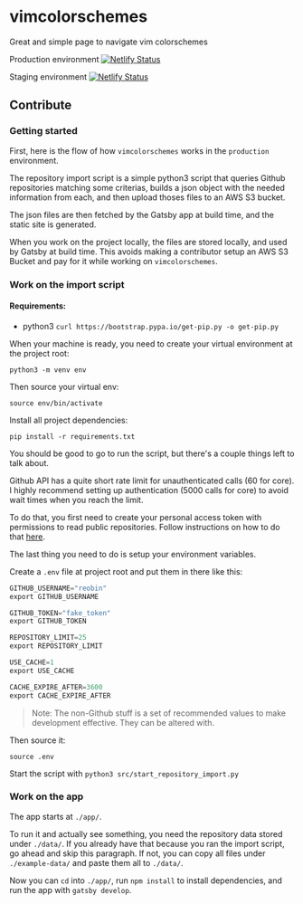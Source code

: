 # vimcolorschemes
Great and simple page to navigate vim colorschemes

Production environment
[![Netlify Status](https://api.netlify.com/api/v1/badges/5a3dbe27-b79b-4edb-b0bd-1bf3e017182a/deploy-status)](https://app.netlify.com/sites/vimcolorschemes/deploys)

Staging environment
[![Netlify Status](https://api.netlify.com/api/v1/badges/7dc51174-1a21-4713-8b76-75a3e28cbf65/deploy-status)](https://app.netlify.com/sites/vimcolorschemes-dev/deploys)

## Contribute

### Getting started

First, here is the flow of how `vimcolorschemes` works in the `production` environment.

The repository import script is a simple python3 script that queries Github repositories matching some criterias, builds a json object with the needed information from each, and then upload thoses files to an AWS S3 bucket.

The json files are then fetched by the Gatsby app at build time, and the static site is generated.

When you work on the project locally, the files are stored locally, and used by Gatsby at build time. This avoids making a contributor setup an AWS S3 Bucket and pay for it while working on `vimcolorschemes`.

### Work on the import script

#### Requirements:
* python3
`curl https://bootstrap.pypa.io/get-pip.py -o get-pip.py`

When your machine is ready, you need to create your virtual environment at the project root:
```shell
python3 -m venv env
```

Then source your virtual env:
```shell
source env/bin/activate
```

Install all project dependencies:
```shell
pip install -r requirements.txt
```

You should be good to go to run the script, but there's a couple things left to talk about.

Github API has a quite short rate limit for unauthenticated calls (60 for core). 
I highly recommend setting up authentication (5000 calls for core) to avoid wait times when you reach the limit.

To do that, you first need to create your personal access token with permissions to read public repositories. Follow instructions on how to do that [here](https://help.github.com/en/github/authenticating-to-github/creating-a-personal-access-token-for-the-command-line).

The last thing you need to do is setup your environment variables.

Create a `.env` file at project root and put them in there like this:
```python
GITHUB_USERNAME="reobin"
export GITHUB_USERNAME

GITHUB_TOKEN="fake_token"
export GITHUB_TOKEN

REPOSITORY_LIMIT=25
export REPOSITORY_LIMIT

USE_CACHE=1
export USE_CACHE

CACHE_EXPIRE_AFTER=3600
export CACHE_EXPIRE_AFTER
```
>Note: The non-Github stuff is a set of recommended values to make development effective. They can be altered with.

Then source it:
```shell
source .env
```

Start the script with `python3 src/start_repository_import.py`


### Work on the app
The app starts at `./app/`.

To run it and actually see something, you need the repository data stored under `./data/`. If you already have that because you ran the import script, go ahead and skip this paragraph. If not, you can copy all files under `./example-data/` and paste them all to `./data/`.

Now you can `cd` into `./app/`, run `npm install` to install dependencies, and run the app with `gatsby develop`.
